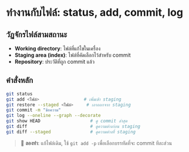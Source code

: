# ทำงานกับไฟล์: status, add, commit, log

## วัฏจักรไฟล์สามสถานะ
- **Working directory**: ไฟล์ที่แก้ไขในเครื่อง
- **Staging area (index)**: ไฟล์ที่คัดเลือกไว้สำหรับ commit
- **Repository**: ประวัติที่ถูก commit แล้ว

## คำสั่งหลัก
```bash
git status
git add <ไฟล์>                 # เพิ่มเข้า staging
git restore --staged <ไฟล์>     # เอาออกจาก staging
git commit -m "ข้อความ"
git log --oneline --graph --decorate
git show HEAD                   # ดู commit ล่าสุด
git diff                        # ดูความต่างก่อน staging
git diff --staged               # ดูความต่างที่ staging
```
> 🧪 **ลองทำ**: แก้ไฟล์เดิม, ใช้ `git add -p` เพื่อเลือกบรรทัดที่จะ commit ทีละส่วน
